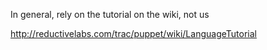 In general, rely on the tutorial on the wiki, not us

<http://reductivelabs.com/trac/puppet/wiki/LanguageTutorial>
